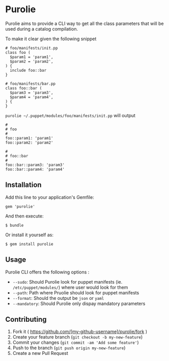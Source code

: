 # Purolie

Purolie aims to provide a CLI way to get all the class parameters that will be used during a catalog compilation.

To make it clear given the following snippet

```puppet
# foo/manifests/init.pp
class foo (
  $param1 = 'param1',
  $param2 = 'param2',
) {
  include foo::bar
}

# foo/manifests/bar.pp
class foo::bar (
  $param3 = 'param3',
  $param4 = 'param4',
) {
}
```

`purolie ~/.puppet/modules/foo/manifests/init.pp` will output

```
#
# foo
#
foo::param1: 'param1'
foo::param2: 'param2'

#
# foo::bar
#
foo::bar::param3: 'param3'
foo::bar::param4: 'param4'
```

## Installation

Add this line to your application's Gemfile:

    gem 'purolie'

And then execute:

    $ bundle

Or install it yourself as:

    $ gem install purolie

## Usage

Purolie CLI offers the following options :

* `--sudo`: Should Purolie look for puppet manifests (ie. `/etc/puppet/modules/`) where user would look for them
* `--path`: Path where Pruolie should look for puppet manifests
* `--format`: Should the output be `json` or `yaml`
* `--mandatory`: Should Purolie only dispay mandatory parameters

## Contributing

1. Fork it ( https://github.com/[my-github-username]/purolie/fork )
2. Create your feature branch (`git checkout -b my-new-feature`)
3. Commit your changes (`git commit -am 'Add some feature'`)
4. Push to the branch (`git push origin my-new-feature`)
5. Create a new Pull Request
